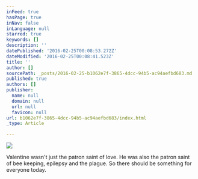 ```yaml
---
inFeed: true
hasPage: true
inNav: false
inLanguage: null
starred: true
keywords: []
description: ''
datePublished: '2016-02-25T00:08:53.272Z'
dateModified: '2016-02-25T00:08:41.523Z'
title: ''
author: []
sourcePath: _posts/2016-02-25-b1062e7f-3865-4dcc-94b5-ac94aefbd683.md
published: true
authors: []
publisher:
  name: null
  domain: null
  url: null
  favicon: null
url: b1062e7f-3865-4dcc-94b5-ac94aefbd683/index.html
_type: Article

---
```

![](https://the-grid-user-content.s3-us-west-2.amazonaws.com/504e61b5-f88e-4488-a9cb-8b21b1ef9cfc.jpg)

Valentine wasn't just the patron saint of love. 
He was also the patron saint of bee keeping, epilepsy and the plague. So there should be something for everyone today.